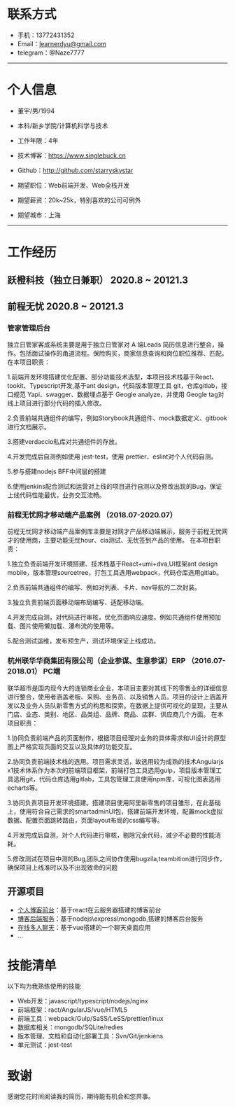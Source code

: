 # 联系方式

- 手机：13772431352
- Email：learnerdyu@gmail.com
- telegram：@Naze7777

---

# 个人信息

 - 董宇/男/1994 
 - 本科/新乡学院/计算机科学与技术 
 - 工作年限：4年
 - 技术博客：https://www.singlebuck.cn
 - Github：http://github.com/starryskystar

 - 期望职位：Web前端开发、Web全栈开发
 - 期望薪资：20k~25k，特别喜欢的公司可例外
 - 期望城市：上海

---

# 工作经历

## 跃橙科技（独立日兼职）  2020.8 ~ 20121.3
## 前程无忧              2020.8 ~ 20121.3

### 管家管理后台

独立日管家客成系统主要是用于独立日管家对 A 端Leads 简历信息进行整合，操作。包括面试操作的甬道流程。保险购买，商家信息查询和岗位职位推荐、匹配。
在本项目职责：

1.前端开发环境搭建优化配置、部分功能技术选型，本项目技术栈基于React、tookit、Typescript开发,基于ant design，代码版本管理工具 git，仓库gitlab，接口规范 Yapi、swagger、数据埋点基于     Geogle analyze，并使用 Geogle tag对线上项目进行部分代码的插入修改。

2.负责前端共通组件的编写，例如Storybook共通组件、mock数据定义、gitbook 进行文档展示。

3.搭建verdaccio私库对共通组件的存放。                                                                

4.开发完成后自测例如使用 jest-test，使用 prettier、eslint对个人代码自测。

5.参与搭建nodejs BFF中间层的搭建

6.使用jenkins配合测试和运营对上线的项目进行自测以及修改出现的Bug，保证上线代码性能最优，业务交互流畅。


### 前程无忧网才移动端产品案例	（2018.07-2020.07） 

前程无忧网才移动端产品案例库主要是对网才产品移动端展示，服务于前程无忧网才的使用商，主要功能无忧hour、cia测试、无忧签到产品的使用。
在本项目职责：

1.独立负责前端开发环境搭建、技术栈基于React+umi+dva,UI框架ant design mobile，版本管理sourcetree，打包工具选用webpack，代码仓库选用gitlab。

2.负责前端共通组件的编写、例如对列表、卡片、nav导航的二次封装。

3.独立负责前端页面移动端布局编写、适配移动端。                                                                        	

4.开发完成自测，对代码进行审核，优化页面响应速度。例如共通组件使用预加载、图片使用懒加载、瀑布流的使用等。	

5.配合测试运维，发布预生产，测试环境保证上线成功。

### 杭州联华华商集团有限公司（企业参谋、生意参谋）ERP	（2016.07-2018.01）	PC端

联华超市是国内现今大的连锁商业企业，本项目主要对其线下的零售业的详细信息进行整合，使用者涵盖老板、采购、业务员、以及销售人员。项目的设计上涵盖开发以及业务人员队新零售方式的构思和探索。在数据上提供可视化的呈现，主要从门店、业态、类别、地区、品类组、品牌、商品、店群、供应商几个方面。
在本项目职责：

1.协同负责前端产品的页面制作，根据项目经理对业务的具体需求和UI设计的原型图上严格实现页面的交互以及具体的功能交互。

2.协同负责前端技术栈的选用。项目需求灵活，故选用较为成熟的技术Angularjs x1技术体系作为本次的前端项目框架，前端打包工具选用gulp，项目版本管理工具选用git，代码仓库选用gitlab，工具包管理工具使用npm库，可视化图表选用echarts等。

3.协同负责项目开发环境搭建。搭建项目使用阿里新零售的项目雏形，在此基础上，使用符合自己需求的smartadminUI包，搭建前端开发环境，配置mock虚拟数据、配置页面跳转路由，页面layout布局的css编写等。

4.开发完成后自测，对个人代码进行审核，剔除冗余代码，减少不必要的性能消耗。         

5.修改测试在项目中测的Bug,团队之间协作使用bugzila,teambition进行同步作，确保项目上线准时以及不出现致命的问题

## 开源项目

 - [个人博客前台](https://github.com/starryskystar/buck-blog-react)：基于react在云服务器搭建的博客前台
 - [博客后端服务](http://github.com/yourname/projectname)：基于nodejs\express\mongodb,搭建的博客后台服务
 - [在线多人聊天](https://github.com/starryskystar/campus-interview)：基于vue搭建的一个聊天桌面应用
 - ...


# 技能清单
以下均为我熟练使用的技能

- Web开发：javascript/typescript/nodejs/nginx
- 前端框架：ract/AngularJS/vue/HTML5
- 前端工具：webpack/Gulp/SaSS/LeSS/prettier/linux
- 数据库相关：mongodb/SQLite/redies
- 版本管理、文档和自动化部署工具：Svn/Git/jenkiens
- 单元测试：jest-test

# 致谢
感谢您花时间阅读我的简历，期待能有机会和您共事。
